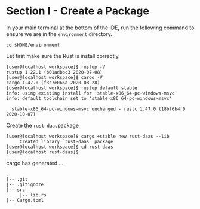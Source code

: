 # Section I - Create a Package

In your main terminal at the bottom of the IDE, run the following command to ensure we are in the `environment` directory.

```text
cd $HOME/environment
```

Let first make sure the Rust is install correctly.

```text
[user@localhost workspace]$ rustup -V
rustup 1.22.1 (b01adbbc3 2020-07-08)
[user@localhost workspace]$ cargo -V
cargo 1.47.0 (f3c7e066a 2020-08-28)
[user@localhost workspace]$ rustup default stable
info: using existing install for 'stable-x86_64-pc-windows-msvc'
info: default toolchain set to 'stable-x86_64-pc-windows-msvc'

  stable-x86_64-pc-windows-msvc unchanged - rustc 1.47.0 (18bf6b4f0 2020-10-07)
```

Create the `rust-daas`package

```text
[user@localhost workspace]$ cargo +stable new rust-daas --lib
     Created library `rust-daas` package
[user@localhost workspace]$ cd rust-daas
[user@localhost rust-daas]$
```

cargo has generated ...

```text
.
|-- .git
|-- .gitignore
|-- src
     |-- lib.rs
|-- Cargo.toml
```

